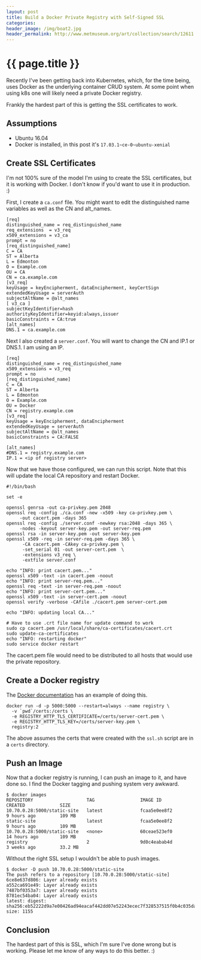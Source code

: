 ```yaml
---
layout: post
title: Build a Docker Private Registry with Self-Signed SSL
categories:
header_image: /img/boat2.jpg
header_permalink: http://www.metmuseum.org/art/collection/search/12611
---
```


# {{ page.title }}

Recently I've been getting back into Kubernetes, which, for the time being, uses Docker as the underlying container CRUD system. At some point when using k8s one will likely need a private Docker registry.

Frankly the hardest part of this is getting the SSL certificates to work.

## Assumptions

* Ubuntu 16.04
* Docker is installed, in this post it's `17.03.1~ce-0~ubuntu-xenial`

## Create SSL Certificates

I'm not 100% sure of the model I'm using to create the SSL certificates, but it is working with Docker. I don't know if you'd want to use it in production. :)

First, I create a `ca.conf` file. You might want to edit the distinguished name variables as well as the CN and alt_names.

```
[req]
distinguished_name = req_distinguished_name
req_extensions  = v3_req
x509_extensions = v3_ca
prompt = no
[req_distinguished_name]
C = CA
ST = Alberta
L = Edmonton
O = Example.com
OU = CA
CN = ca.example.com
[v3_req]
keyUsage = keyEncipherment, dataEncipherment, keyCertSign
extendedKeyUsage = serverAuth
subjectAltName = @alt_names
[ v3_ca ]
subjectKeyIdentifier=hash
authorityKeyIdentifier=keyid:always,issuer
basicConstraints = CA:true
[alt_names]
DNS.1 = ca.example.com
```

Next I also created a `server.conf`. You will want to change the CN and IP.1 or DNS.1. I am using an IP.

```
[req]
distinguished_name = req_distinguished_name
x509_extensions = v3_req
prompt = no
[req_distinguished_name]
C = CA
ST = Alberta
L = Edmonton
O = Example.com
OU = Docker
CN = registry.example.com
[v3_req]
keyUsage = keyEncipherment, dataEncipherment
extendedKeyUsage = serverAuth
subjectAltName = @alt_names
basicConstraints = CA:FALSE

[alt_names]
#DNS.1 = registry.example.com
IP.1 = <ip of registry server>
```

Now that we have those configured, we can run this script. Note that this will update the local CA repository and restart Docker.

```
#!/bin/bash

set -e

openssl genrsa -out ca-privkey.pem 2048
openssl req -config ./ca.conf -new -x509 -key ca-privkey.pem \
     -out cacert.pem -days 365
openssl req -config ./server.conf -newkey rsa:2048 -days 365 \
     -nodes -keyout server-key.pem -out server-req.pem
openssl rsa -in server-key.pem -out server-key.pem
openssl x509 -req -in server-req.pem -days 365 \
      -CA cacert.pem -CAkey ca-privkey.pem \
      -set_serial 01 -out server-cert.pem  \
      -extensions v3_req \
      -extfile server.conf

echo "INFO: print cacert.pem..."
openssl x509 -text -in cacert.pem -noout
echo "INFO: print server-req.pem..."
openssl req -text -in server-req.pem -noout
echo "INFO: print server-cert.pem..."
openssl x509 -text -in server-cert.pem -noout
openssl verify -verbose -CAfile ./cacert.pem server-cert.pem

echo "INFO: updating local CA..."

# Have to use .crt file name for update command to work
sudo cp cacert.pem /usr/local/share/ca-certificates/cacert.crt
sudo update-ca-certificates
echo "INFO: restarting docker"
sudo service docker restart
```

The cacert.pem file would need to be distributed to all hosts that would use the private repository.

## Create a Docker registry

The [Docker documentation](https://docs.docker.com/registry/deploying/) has an example of doing this.

```
docker run -d -p 5000:5000 --restart=always --name registry \
  -v `pwd`/certs:/certs \
  -e REGISTRY_HTTP_TLS_CERTIFICATE=/certs/server-cert.pem \
  -e REGISTRY_HTTP_TLS_KEY=/certs/server-key.pem \
  registry:2
```

The above assumes the certs that were created with the `ssl.sh` script are in a `certs` directory.

## Push an Image

Now that a docker registry is running, I can push an image to it, and have done so. I find the Docker tagging and pushing system very awkward.

```
$ docker images
REPOSITORY                    TAG                 IMAGE ID            CREATED             SIZE
10.70.0.28:5000/static-site   latest              fcaa5e0ee8f2        9 hours ago         109 MB
static-site                   latest              fcaa5e0ee8f2        9 hours ago         109 MB
10.70.0.28:5000/static-site   <none>              60ceae523ef0        14 hours ago        109 MB
registry                      2                   9d0c4eabab4d        3 weeks ago         33.2 MB
```

Without the right SSL setup I wouldn't be able to push images.

```
$ docker -D push 10.70.0.28:5000/static-site
The push refers to a repository [10.70.0.28:5000/static-site]
6ce8e637d806: Layer already exists
a552ca691e49: Layer already exists
7487bf0353a7: Layer already exists
8781ec54ba04: Layer already exists
latest: digest: sha256:eb52222d9a7e00426ad94eacaf442dd07e52243ecec7f328537515f0b4c035da size: 1155
```

## Conclusion

The hardest part of this is SSL, which I'm sure I've done wrong but is working. Please let me know of any ways to do this better. :)

